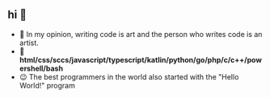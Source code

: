 ## hi 👋
- 🌱 In my opinion, writing code is art and the person who writes code is an artist.
- 🔭 **html/css/sccs/javascript/typescript/katlin/python/go/php/c/c++/powershell/bash**
- 😉 The best programmers in the world also started with the "Hello World!" program
